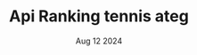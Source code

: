 ---
title: "Api Ranking tennis ateg"
description: "Ranking de jugadores de ATEG"
date: "Aug 12 2024"
draft: false
tags:
- Go
- Postgres
utils:
- Riverpod
- Git

image: {
    url: '/images/projects/tennis.webp',
    alt: 'Ranking Ateg'
}
repository: https://github.com/Cesart18/api-atg-app
webUrl: https://app-ateg.vercel.app/

---